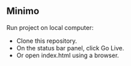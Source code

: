 ## Minimo
Run project on local computer:

- Clone this repository.
- On the status bar panel, click Go Live.
- Or open index.html using a browser.
